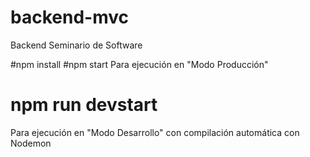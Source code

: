 # backend-mvc
Backend Seminario de Software

#npm install
#npm start
Para ejecución en "Modo Producción"
# npm run devstart
Para ejecución en "Modo Desarrollo" con compilación automática con Nodemon

